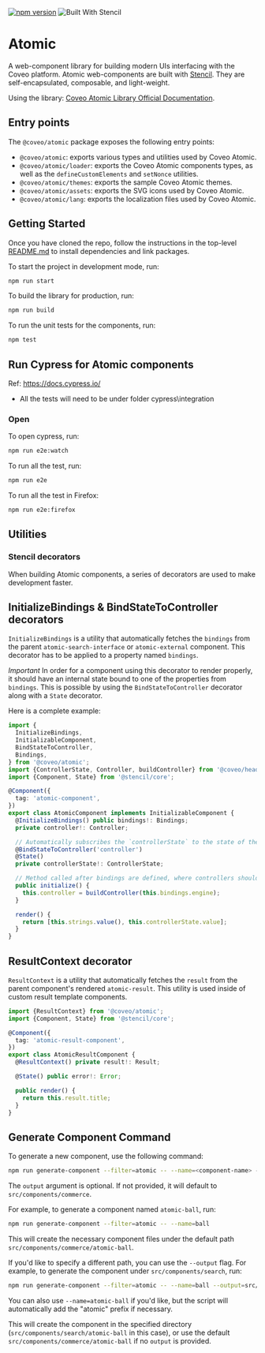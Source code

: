 [![npm version](https://badge.fury.io/js/@coveo%2Fatomic.svg)](https://badge.fury.io/js/@coveo%2Fatomic)
![Built With Stencil](https://img.shields.io/badge/-Built%20With%20Stencil-16161d.svg?logo=data%3Aimage%2Fsvg%2Bxml%3Bbase64%2CPD94bWwgdmVyc2lvbj0iMS4wIiBlbmNvZGluZz0idXRmLTgiPz4KPCEtLSBHZW5lcmF0b3I6IEFkb2JlIElsbHVzdHJhdG9yIDE5LjIuMSwgU1ZHIEV4cG9ydCBQbHVnLUluIC4gU1ZHIFZlcnNpb246IDYuMDAgQnVpbGQgMCkgIC0tPgo8c3ZnIHZlcnNpb249IjEuMSIgaWQ9IkxheWVyXzEiIHhtbG5zPSJodHRwOi8vd3d3LnczLm9yZy8yMDAwL3N2ZyIgeG1sbnM6eGxpbms9Imh0dHA6Ly93d3cudzMub3JnLzE5OTkveGxpbmsiIHg9IjBweCIgeT0iMHB4IgoJIHZpZXdCb3g9IjAgMCA1MTIgNTEyIiBzdHlsZT0iZW5hYmxlLWJhY2tncm91bmQ6bmV3IDAgMCA1MTIgNTEyOyIgeG1sOnNwYWNlPSJwcmVzZXJ2ZSI%2BCjxzdHlsZSB0eXBlPSJ0ZXh0L2NzcyI%2BCgkuc3Qwe2ZpbGw6I0ZGRkZGRjt9Cjwvc3R5bGU%2BCjxwYXRoIGNsYXNzPSJzdDAiIGQ9Ik00MjQuNywzNzMuOWMwLDM3LjYtNTUuMSw2OC42LTkyLjcsNjguNkgxODAuNGMtMzcuOSwwLTkyLjctMzAuNy05Mi43LTY4LjZ2LTMuNmgzMzYuOVYzNzMuOXoiLz4KPHBhdGggY2xhc3M9InN0MCIgZD0iTTQyNC43LDI5Mi4xSDE4MC40Yy0zNy42LDAtOTIuNy0zMS05Mi43LTY4LjZ2LTMuNkgzMzJjMzcuNiwwLDkyLjcsMzEsOTIuNyw2OC42VjI5Mi4xeiIvPgo8cGF0aCBjbGFzcz0ic3QwIiBkPSJNNDI0LjcsMTQxLjdIODcuN3YtMy42YzAtMzcuNiw1NC44LTY4LjYsOTIuNy02OC42SDMzMmMzNy45LDAsOTIuNywzMC43LDkyLjcsNjguNlYxNDEuN3oiLz4KPC9zdmc%2BCg%3D%3D&colorA=16161d&style=flat-square)

# Atomic

A web-component library for building modern UIs interfacing with the Coveo platform. Atomic web-components are built with [Stencil](https://stenciljs.com/docs/introduction). They are self-encapsulated, composable, and light-weight.

Using the library: [Coveo Atomic Library Official Documentation](https://docs.coveo.com/en/atomic/latest/).

## Entry points

The `@coveo/atomic` package exposes the following entry points:

- `@coveo/atomic`: exports various types and utilities used by Coveo Atomic.
- `@coveo/atomic/loader`: exports the Coveo Atomic components types, as well as the `defineCustomElements` and `setNonce` utilities.
- `@coveo/atomic/themes`: exports the sample Coveo Atomic themes.
- `@coveo/atomic/assets`: exports the SVG icons used by Coveo Atomic.
- `@coveo/atomic/lang`: exports the localization files used by Coveo Atomic.

## Getting Started

Once you have cloned the repo, follow the instructions in the top-level [README.md](../../README.md) to install dependencies and link packages.

To start the project in development mode, run:

```bash
npm run start
```

To build the library for production, run:

```bash
npm run build
```

To run the unit tests for the components, run:

```bash
npm test
```

## Run Cypress for Atomic components

Ref: https://docs.cypress.io/

- All the tests will need to be under folder cypress\integration

### Open

To open cypress, run:

```sh
npm run e2e:watch
```

To run all the test, run:

```sh
npm run e2e
```

To run all the test in Firefox:

```sh
npm run e2e:firefox
```

## Utilities

### Stencil decorators

When building Atomic components, a series of decorators are used to make development faster.

## InitializeBindings & BindStateToController decorators

`InitializeBindings` is a utility that automatically fetches the `bindings` from the parent `atomic-search-interface` or `atomic-external` component. This decorator has to be applied to a property named `bindings`.

_Important_ In order for a component using this decorator to render properly, it should have an internal state bound to one of the properties from `bindings`. This is possible by using the `BindStateToController` decorator along with a `State` decorator.

Here is a complete example:

```typescript
import {
  InitializeBindings,
  InitializableComponent,
  BindStateToController,
  Bindings,
} from '@coveo/atomic';
import {ControllerState, Controller, buildController} from '@coveo/headless';
import {Component, State} from '@stencil/core';

@Component({
  tag: 'atomic-component',
})
export class AtomicComponent implements InitializableComponent {
  @InitializeBindings() public bindings!: Bindings;
  private controller!: Controller;

  // Automatically subscribes the `controllerState` to the state of the `controller`
  @BindStateToController('controller')
  @State()
  private controllerState!: ControllerState;

  // Method called after bindings are defined, where controllers should be initialized
  public initialize() {
    this.controller = buildController(this.bindings.engine);
  }

  render() {
    return [this.strings.value(), this.controllerState.value];
  }
}
```

## ResultContext decorator

`ResultContext` is a utility that automatically fetches the `result` from the parent component's rendered `atomic-result`. This utility is used inside of custom result template components.

```typescript
import {ResultContext} from '@coveo/atomic';
import {Component, State} from '@stencil/core';

@Component({
  tag: 'atomic-result-component',
})
export class AtomicResultComponent {
  @ResultContext() private result!: Result;

  @State() public error!: Error;

  public render() {
    return this.result.title;
  }
}
```

## Generate Component Command

To generate a new component, use the following command:

```bash
npm run generate-component --filter=atomic -- --name=<component-name> --output=<path-to-output-directory>
```

The `output` argument is optional. If not provided, it will default to `src/components/commerce`.

For example, to generate a component named `atomic-ball`, run:

```bash
npm run generate-component --filter=atomic -- --name=ball
```

This will create the necessary component files under the default path `src/components/commerce/atomic-ball`.

If you'd like to specify a different path, you can use the `--output` flag. For example, to generate the component under `src/components/search`, run:

```bash
npm run generate-component --filter=atomic -- --name=ball --output=src/components/search
```

You can also use `--name=atomic-ball` if you'd like, but the script will automatically add the "atomic" prefix if necessary.

This will create the component in the specified directory (`src/components/search/atomic-ball` in this case), or use the default `src/components/commerce/atomic-ball` if no `output` is provided.
